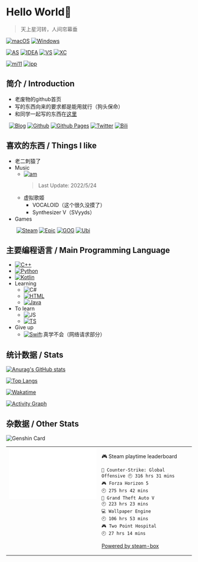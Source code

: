 # Hello World:wave:

> 天上星河转，人间帘幕垂

[![macOS](https://img.shields.io/badge/macOS-Monterey-292e33?style=flat-square&logo=apple&logoColor=white)](https://www.apple.com/macos/monterey/)
[![Windows](https://img.shields.io/badge/Windows-11-4e9eee?style=flat-square&logo=windows&logoColor=white)](https://www.microsoft.com/windows/windows-11)

[![AS](https://img.shields.io/badge/-Android%20Studio-3DDC84?logo=androidstudio&logoColor=white&style=flat-square)](https://developer.android.com/studio)
[![IDEA](https://img.shields.io/badge/-IntelliJ%20IDEA-000000?logo=intellijidea&logoColor=white&style=flat-square)](https://www.jetbrains.com/idea/)
[![VS](https://img.shields.io/badge/-Visual%20Studio-5C2D91?logo=visualstudio&logoColor=white&style=flat-square)](https://visualstudio.microsoft.com/)
[![XC](https://img.shields.io/badge/-Xcode-147EFB?logo=xcode&logoColor=white&style=flat-square)](https://developer.apple.com/xcode/)

[![mi11](https://img.shields.io/badge/Xiaomi-11-FF6900?logo=xiaomi&logoColor=white&style=flat-square)](https://www.mi.com/mi11)
[![ipp](https://img.shields.io/badge/iPad-Pro%2011%27-000000?logo=apple&logoColor=white&style=flat-square)](https://www.apple.com/ipad-pro/)


## 简介 / Introduction
- 老废物的github首页
- 写的东西向来的要求都是能用就行（狗头保命）
- 和同学一起写的东西在[这里](https://github.com/Two-Super-Boss)

&nbsp;&nbsp;[![Blog](https://img.shields.io/badge/-Blog-21759b?logo=wordpress&logoColor=white&style=flat-square)](http://110.40.165.70)&nbsp;[![Github](https://img.shields.io/badge/-GitHub-black?logo=GitHub&style=flat-square)](https://github.com/qhy040404)&nbsp;[![Github Pages](https://img.shields.io/badge/-GitHub%20Pages-black?logo=GitHubpages&style=flat-square)](https://qhy040404.github.io)&nbsp;[![Twitter](https://img.shields.io/badge/-Twitter-1da1f2?logo=Twitter&logoColor=white&style=flat-square)](https://twitter.com/qhy040404)&nbsp;[![Bili](https://img.shields.io/badge/-Bilibili-fb7299?logo=bilibili&logoColor=white&style=flat-square)](https://space.bilibili.com/297469854)

## 喜欢的东西 / Things I like
- 老二刺猿了
- Music
  - [![am](https://img.shields.io/badge/Apple%20Music-歌单-FA243C?logo=applemusic&logoColor=white&style=flat-square)](https://music.apple.com/cn/playlist/just-my-favorite/pl.u-8aAVZglHWya2xM)
    > Last Update: 2022/5/24
  - 虚拟歌姬  
    - VOCALOID（这个很久没摸了）
    - Synthesizer V（SVyyds）
- Games

&nbsp;&nbsp;&nbsp;&nbsp;&nbsp;&nbsp;
[![Steam](https://img.shields.io/badge/-Steam-000000?logo=steam&logoColor=white&style=flat-square)](https://steamcommunity.com/id/qhy7490)
[![Epic](https://img.shields.io/badge/-Epic-000000?logo=epicgames&logoColor=white&style=flat-square)](https://qhy040404.github.io/game)
[![GOG](https://img.shields.io/badge/-GOG%20Galaxy-000000?logo=gogdotcom&logoColor=white&style=flat-square)](https://qhy040404.github.io/game)
[![Ubi](https://img.shields.io/badge/-Ubisoft%20Connect-000000?logo=ubisoft&logoColor=white&style=flat-square)](https://qhy040404.github.io/game)

## 主要编程语言 / Main Programming Language
- [![C++](https://img.shields.io/badge/-C++-00599c?logo=cplusplus&logoColor=white&style=flat-square)](https://isocpp.org/)
- [![Python](https://img.shields.io/badge/-Python-3776ab?logo=python&logoColor=white&style=flat-square)](https://www.python.org/)
- [![Kotlin](https://img.shields.io/badge/-Kotlin-7f52ff?logo=kotlin&logoColor=white&style=flat-square)](https://kotlinlang.org/)
- Learning
  - ![C#](https://img.shields.io/badge/-C%23%20%2F%20C%20Sharp-239120?logo=csharp&logoColor=white&style=flat-square)
  - [![HTML](https://img.shields.io/badge/-HTML-E34F26?logo=html5&logoColor=white&style=flat-square)](https://html5.org/)
  - [![Java](https://img.shields.io/badge/-Java-007396?logo=java&logoColor=white&style=flat-square)](https://developer.oracle.com/java/)
- To learn
  - ![JS](https://img.shields.io/badge/-JavaScript-f7df1e?logo=javascript&logoColor=white&style=flat-square)
  - [![TS](https://img.shields.io/badge/-TypeScript-3178C6?logo=typescript&logoColor=white&style=flat-square)](https://www.typescriptlang.org/)
- Give up
  - [![Swift](https://img.shields.io/badge/-Swift-808080?logo=swift&logoColor=white&style=flat-square)](https://www.swift.org/):真学不会（网络请求部分）

## 统计数据 / Stats
[![Anurag's GitHub stats](https://github-readme-stats-qhy040404.vercel.app/api?username=qhy040404&count_private=true&include_all_commits=true&show_icons=true&theme=dark)](https://github.com/qhy040404)

[![Top Langs](https://github-readme-stats-qhy040404.vercel.app/api/top-langs/?username=qhy040404&layout=compact&theme=dark&card_width=448&langs_count=10&exclude_repo=unlock-music)](https://github.com/qhy040404)

[![Wakatime](https://github-readme-stats-qhy040404.vercel.app/api/wakatime?username=qhy040404&langs_count=5&&theme=dark)](https://github.com/qhy040404)

[![Activity Graph](https://activity-graph.herokuapp.com/graph?username=qhy040404&theme=react-dark)](https://github.com/qhy040404)

## 杂数据 / Other Stats
![Genshin Card](https://genshin-card.getloli.com/rand/318490747.png)

<table>
<tr>
<td valign="top" width="50%">
<a href="https://github.com/qhy040404/github-stats">
 <img src="https://raw.githubusercontent.com/qhy040404/github-stats/master/generated/overview.svg#gh-dark-mode-only"/>
</a>
</td>
<td valign="top" width="50%">

<!-- steam-box start -->
🎮 Steam playtime leaderboard
```text
🔫 Counter-Strike: Global Offensive 🕘 316 hrs 31 mins
🎮 Forza Horizon 5                  🕘 275 hrs 42 mins
🚓 Grand Theft Auto V               🕘 223 hrs 23 mins
💻 Wallpaper Engine                 🕘 106 hrs 53 mins
🎮 Two Point Hospital               🕘 27 hrs 14 mins
```
<!-- Powered by https://github.com/YouEclipse/steam-box . -->
<!-- steam-box end -->

[Powered by steam-box](https://github.com/YouEclipse/steam-box)

</td>
</tr>
</table>
